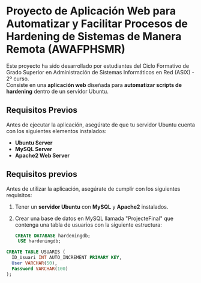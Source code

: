 # Proyecto de Aplicación Web para Automatizar y Facilitar Procesos de Hardening de Sistemas de Manera Remota (AWAFPHSMR)

Este proyecto ha sido desarrollado por estudiantes del Ciclo Formativo de Grado Superior en Administración de Sistemas Informáticos en Red (ASIX) - 2º curso.  
Consiste en una **aplicación web** diseñada para **automatizar scripts de hardening** dentro de un servidor Ubuntu.

## Requisitos Previos

Antes de ejecutar la aplicación, asegúrate de que tu servidor Ubuntu cuenta con los siguientes elementos instalados:

- **Ubuntu Server**
- **MySQL Server**
- **Apache2 Web Server**

## Requisitos previos

Antes de utilizar la aplicación, asegúrate de cumplir con los siguientes requisitos:

1. Tener un **servidor Ubuntu** con **MySQL** y **Apache2** instalados.
2. Crear una base de datos en MySQL llamada "ProjecteFinal" que contenga una tabla de usuarios con la siguiente estructura:

   ```sql
   CREATE DATABASE hardeningdb;
    USE hardeningdb;

```sql
CREATE TABLE USUARIS (
  ID_Usuari INT AUTO_INCREMENT PRIMARY KEY,
  User VARCHAR(50),
  Password VARCHAR(100)
);
